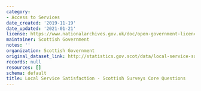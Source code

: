 ```yaml
---
category:
- Access to Services
date_created: '2019-11-19'
date_updated: '2021-01-21'
license: https://www.nationalarchives.gov.uk/doc/open-government-licence/version/3/
maintainer: Scottish Government
notes: ''
organization: Scottish Government
original_dataset_link: http://statistics.gov.scot/data/local-service-satisfaction-sscq
records: null
resources: []
schema: default
title: Local Service Satisfaction - Scottish Surveys Core Questions
---
```

